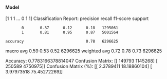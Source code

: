#### Model
[1 1 1 ... 0 1 1]
Classification Report:
              precision    recall  f1-score   support

           0       0.37      0.12      0.18   1295061
           1       0.81      0.95      0.87   5001564

    accuracy                           0.78   6296625
   macro avg       0.59      0.53      0.52   6296625
weighted avg       0.72      0.78      0.73   6296625

Accuracy: 0.7783166378814047
Confusion Matrix:
[[ 149793 1145268]
 [ 250589 4750975]]
Confusion Matrix (%):
[[ 2.3789411  18.18860104]
 [ 3.97973518 75.45272269]]
